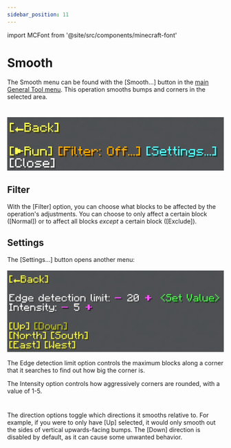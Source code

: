 ```yaml
---
sidebar_position: 11
---
```


import MCFont from '@site/src/components/minecraft-font'

# Smooth

The Smooth menu can be found with the <MCFont color="#fc8003">[Smooth...]</MCFont> button in the [main General Tool menu](usage#main-menu). This operation smooths bumps and corners in the selected area.
#
![[The Smooth menu]](img/smooth_menu.png)

## Filter
With the <MCFont color="gold">[Filter]</MCFont> option, you can choose what blocks to be affected by the operation's adjustments. You can choose to only affect a certain block (<MCFont color="green">[Normal]</MCFont>) or to affect all blocks *except* a certain block (<MCFont color="gold">[Exclude]</MCFont>).

## Settings
The <MCFont color="aqua">[Settings...]</MCFont> button opens another menu:<br></br>
![[The Smooth settings menu]](img/smooth_settings_menu.png)

The <MCFont>Edge detection limit</MCFont> option controls the maximum blocks along a corner that it searches to find out how big the corner is.

The <MCFont>Intensity</MCFont> option controls how aggressively corners are rounded, with a value of 1-5.
#
The direction options toggle which directions it smooths relative to. For example, if you were to only have <MCFont color="yellow">[Up]</MCFont> selected, it would only smooth out the sides of vertical upwards-facing bumps. The <MCFont color="yellow">[Down]</MCFont> direction is disabled by default, as it can cause some unwanted behavior.
